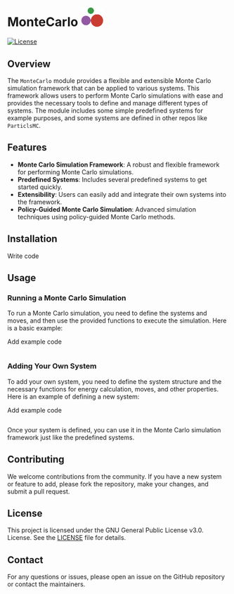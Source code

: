 # MonteCarlo <img src="mcmc_logo.png" alt="mcmc" width="50"/>

[![License](https://img.shields.io/badge/license-GPL%203.0-red.svg)](https://github.com/TheDisorderedOrganization/MCMC/blob/main/LICENSE)

## Overview

The `MonteCarlo` module provides a flexible and extensible Monte Carlo simulation framework that can be applied to various systems. This framework allows users to perform Monte Carlo simulations with ease and provides the necessary tools to define and manage different types of systems. The module includes some simple predefined systems for example purposes, and some systems are defined in other repos like `ParticlsMC`.

## Features

- **Monte Carlo Simulation Framework**: A robust and flexible framework for performing Monte Carlo simulations.
- **Predefined Systems**: Includes several predefined systems to get started quickly.
- **Extensibility**: Users can easily add and integrate their own systems into the framework.
- **Policy-Guided Monte Carlo Simulation**: Advanced simulation techniques using policy-guided Monte Carlo methods.


## Installation

Write code

## Usage

### Running a Monte Carlo Simulation

To run a Monte Carlo simulation, you need to define the systems and moves, and then use the provided functions to execute the simulation. Here is a basic example:

Add example code
```julia
```

### Adding Your Own System

To add your own system, you need to define the system structure and the necessary functions for energy calculation, moves, and other properties. Here is an example of defining a new system:

Add example code
```julia
```

Once your system is defined, you can use it in the Monte Carlo simulation framework just like the predefined systems.

## Contributing

We welcome contributions from the community. If you have a new system or feature to add, please fork the repository, make your changes, and submit a pull request.

## License

This project is licensed under the GNU General Public License v3.0.  License. See the [LICENSE](LICENSE) file for details.

## Contact

For any questions or issues, please open an issue on the GitHub repository or contact the maintainers.
